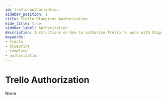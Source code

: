 ```yaml
---
id: trello-authorization
sidebar_position: 1
title: Trello Blueprint Authorization
hide_title: true
sidebar_label: Authorization
description: Instructions on how to authorize Trello to work with Shipyard's low-code Trello templates.
keywords:
- trello
- blueprint
- template
- authorization
---
```


# Trello Authorization
None
